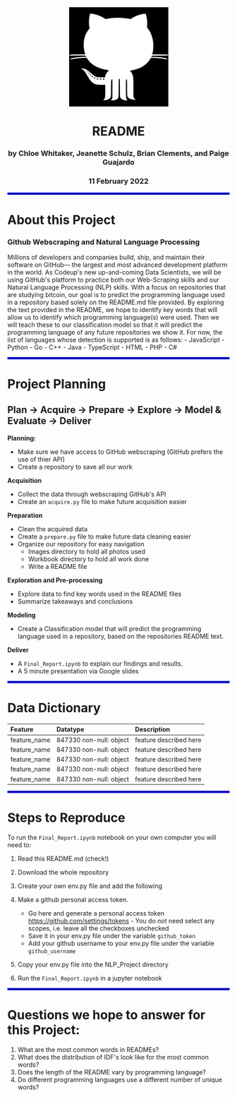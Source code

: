 <div align="center">

<img src="Images/github_logo.png" alt="Codeup Logo" title="Codeup Logo" width="225" height="225" align="center"/>      

# README

### by Chloe Whitaker, Jeanette Schulz, Brian Clements, and Paige Guajardo 
### 11 February 2022


</div align="center">
    
<hr style="border:2px solid blue"> </hr>

# About this Project
### Github Webscraping and Natural Language Processing
Millions of developers and companies build, ship, and maintain their software on GitHub— the largest and most advanced development platform in the world. As Codeup's new up-and-coming Data Scientists, we will be using GitHub's platform to practice both our Web-Scraping skills and our Natural Language Processing (NLP) skills. With a focus on repositories that are studying bitcoin, our goal is to predict the programming language used in a repository based solely on the README.md file provided. By exploring the text provided in the README, we hope to identify key words that will allow us to identify which programming language(s) were used. Then we will teach these to our classification model so that it will predict the programming language of any future repositories we show it. For now, the list of languages whose detection is supported is as follows:
    - JavaScript
    - Python
    - Go
    - C++
    - Java
    - TypeScript
    - HTML
    - PHP
    - C#


<hr style="border:2px solid blue"> </hr>

# Project Planning
## Plan -> Acquire -> Prepare -> Explore -> Model & Evaluate -> Deliver

<b>Planning:</b>  
- Make sure we have access to GitHub webscraping (GitHub prefers the use of thier API)
- Create a repository to save all our work

<b>Acquisition </b>  
- Collect the data through webscraping GitHub's API 
- Create an `acquire.py` file to make future acquisition easier

<b>Preparation</b>  
- Clean the acquired data
- Create a `prepare.py` file to make future data cleaning easier
- Organize our repository for easy navigation
  - Images directory to hold all photos used
  - Workbook directory to hold all work done
  - Write a README file

<b>Exploration and Pre-processing</b>  
- Explore data to find key words used in the README files 
- Summarize takeaways and conclusions

<b>Modeling</b>  
- Create a Classification model that will predict the programming language used in a repository, based on the repositories README text.

<b>Deliver</b>  
- A `Final_Report.ipynb` to explain our findings and results.
- A 5 minute presentation via Google slides 

<hr style="border:2px solid blue"> </hr>

# Data Dictionary

| Feature                    | Datatype               | Description                                                           |
|:---------------------------|:-----------------------|:----------------------------------------------------------------------|
| feature_name                       | 847330 non-null: object  | feature described here             |
| feature_name                       | 847330 non-null: object  | feature described here             |
| feature_name                       | 847330 non-null: object  | feature described here             |
| feature_name                       | 847330 non-null: object  | feature described here             |
| feature_name                       | 847330 non-null: object  | feature described here             |

<hr style="border:2px solid blue"> </hr>

# Steps to Reproduce

To run the `Final_Report.ipynb` notebook on your own computer you will need to:

 1. Read this README.md (check!)
 2. Download the whole repository 
 3. Create your own env.py file and add the following
 4. Make a github personal access token.
    - Go here and generate a personal access token https://github.com/settings/tokens 
          - You do _not_ need select any scopes, i.e. leave all the checkboxes unchecked
    - Save it in your env.py file under the variable `github_token`
    - Add your github username to your env.py file under the variable `github_username`

 5. Copy your env.py file into the NLP_Project directory 
 8. Run the `Final_Report.ipynb` in a jupyter notebook

<hr style="border:2px solid blue"> </hr>


# Questions we hope to answer for this Project:

1. What are the most common words in READMEs?
2. What does the distribution of IDF's look like for the most common words?
3. Does the length of the README vary by programming language?
4. Do different programming languages use a different number of unique words?
